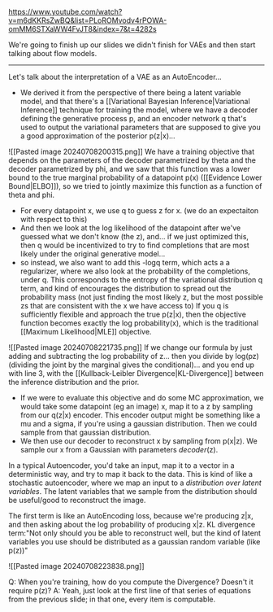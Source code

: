 https://www.youtube.com/watch?v=m6dKKRsZwBQ&list=PLoROMvodv4rPOWA-omMM6STXaWW4FvJT8&index=7&t=4282s

We're going to finish up our slides we didn't finish for VAEs and then start talking about flow models.

----


Let's talk about the interpretation of a VAE as an AutoEncoder...
- We derived it from the perspective of there being a latent variable model, and that there's a [[Variational Bayesian Inference|Variational Inference]] technique for training the model, where we have a decoder defining the generative process p, and an encoder network q that's used to output the variational parameters that are supposed to give you a good approximation of the posterior p(z|x)...

![[Pasted image 20240708200315.png]]
We have a training objective that depends on the parameters of the decoder parametrized by theta and the decoder parametrized by phi, and we saw that this function was a lower bound to the true marginal probability of a datapoint p(x) ([[Evidence Lower Bound|ELBO]]), so we tried to jointly maximize this function as a function of theta and phi.
- For every datapoint x, we use q to guess z for x. (we do an expectaiton with respect to this)
- And then we look at the log likelihood of the datapoint after we've guessed what we don't know (the z), and... if we just optimized this, then q would be incentivized to try to find completions that are most likely under the original generative model...
- so instead, we also want to add this -logq term, which acts a a regularizer, where we also look at the probability of the completions, under q. This corresponds to the entropy of the variational distribution q term, and kind of encourages the distribution to spread out the probability mass (not just finding the most likely z, but the most possible zs that are consistent with the x we have access to)
If you q is sufficiently flexible and approach the true p(z|x), then the objective function becomes exactly the log probability(x), which is the traditional [[Maximum Likelihood|MLE]] objective.

![[Pasted image 20240708221735.png]]
If we change our formula by just adding and subtracting the log probability of z... then you divide by log(pz)  (dividing the joint by the marginal gives the conditional)... and you end up with line 3, with the [[Kullback-Leibler Divergence|KL-Divergence]] between the inference distribution and the prior.
- If we were to evaluate this objective and do some MC approximation, we would take some datapoint (eg an image) x, map it to a z by sampling from our q(z|x) encoder. This encoder output might be something like a mu and a sigma, if you're using a gaussian distribution. Then we could sample from that gaussian distribution.
- We then use our decoder to reconstruct x by sampling from p(x|z). We sample our x from a Gaussian with parameters *decoder*(z).

In a typical Autoencoder, you'd take an input, map it to a vector in a deterministic way, and try to map it back to the data.
This is kind of like a stochastic autoencoder, where we map an input to a *distribution over latent variables*. The latent variables that we sample from the distribution should be useful/good to reconstruct the image.

The first term is like an AutoEncoding loss, because we're producing z|x, and then asking about the log probability of producing x|z.
KL divergence term:"Not only should you be able to reconstruct well, but the kind of latent variables you use should be distributed as a gaussian random variable (like p(z))"

![[Pasted image 20240708223838.png]]

Q: When you're training, how do you compute the Divergence? Doesn't it require p(z)?
A: Yeah, just look at the first line of that series of equations from the previous slide; in that one, every item is computable.

